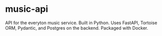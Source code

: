 # music-api

API for the everyton music service. 
Built in Python. 
Uses FastAPI, Tortoise ORM, Pydantic, and Postgres on the backend. 
Packaged with Docker. 
